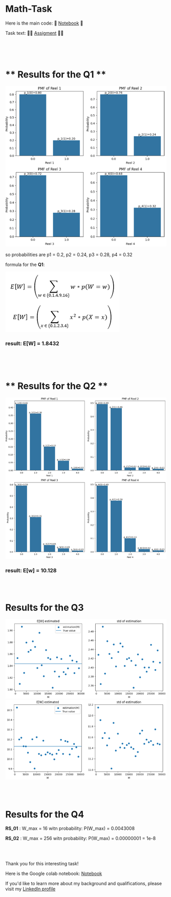 # Math-Task

Here is the main code: 🏹
[Notebook](https://github.com/Jankoetf/Math-Task/blob/main/BeeCool_Math_Assignment.ipynb)
🏹

Task text: 📜📃
[Assigment](https://github.com/Jankoetf/Math-Task/blob/main/MathAssignment.pdf)
📜📃

<br> <br><br>

# ** Results for the Q1 **
<img src="pictures_task/Q11.PNG" alt="Alt Text" width="312*2" height="312*2">

so probabilities are p1 = 0.2, p2 = 0.24, p3 = 0.28, p4 = 0.32

formula for the **Q1**:

<img src="pictures_task/Eq1.png" alt="Alt Text" width="312*2" height="312*2">

### result: **E[W] = 1.8432**

<br><br><br>

#  ** Results for the Q2 **
<img src="pictures_task/Q21.PNG" alt="Alt Text" width="312*2" height="312*2">

### result: **E[w] = 10.128**

<br><br>


# Results for the **Q3**
<img src="pictures_task/Q31.PNG" alt="Alt Text" width="312*3" height="312*3/2">

<img src="pictures_task/Q32.PNG" alt="Alt Text" width="312*3" height="312*3/2">

<br><br>

# Results for the **Q4**

**RS_01** : W_max = 16 witn probability: P(W_max) = 0.0043008

**RS_02** : W_max = 256 witn probability: P(W_max) = 0.00000001 = 1e-8


<br><br>

Thank you for this interesting task!

Here is the Google colab notebook: [Notebook](https://github.com/Jankoetf/Math-Task/blob/main/BeeCool_Math_Assignment.ipynb)

If you'd like to learn more about my background and qualifications, please visit my [LinkedIn profile](https://www.linkedin.com/in/jankomitrovic)

